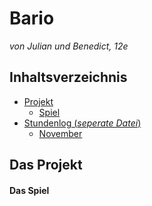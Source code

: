 # Bario
*von Julian und Benedict, 12e*

## Inhaltsverzeichnis
* [Projekt](#Projekt)
  * [Spiel](#Idee)
* [Stundenlog (*seperate Datei*)](https://github.com/StormarnJB/BarioTheGame/blob/master/Stundenlog.md)
  * [November](https://github.com/StormarnJB/BarioTheGame/blob/master/Stundenlog.md#November)


## Das Projekt <a name="Projekt"></a>

#### Das Spiel <a name="Idee"></a>
